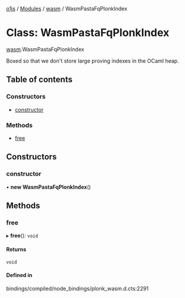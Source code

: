 [o1js](../README.md) / [Modules](../modules.md) / [wasm](../modules/wasm.md) / WasmPastaFqPlonkIndex

# Class: WasmPastaFqPlonkIndex

[wasm](../modules/wasm.md).WasmPastaFqPlonkIndex

Boxed so that we don't store large proving indexes in the OCaml heap.

## Table of contents

### Constructors

- [constructor](wasm.WasmPastaFqPlonkIndex.md#constructor)

### Methods

- [free](wasm.WasmPastaFqPlonkIndex.md#free)

## Constructors

### constructor

• **new WasmPastaFqPlonkIndex**()

## Methods

### free

▸ **free**(): `void`

#### Returns

`void`

#### Defined in

bindings/compiled/node_bindings/plonk_wasm.d.cts:2291
